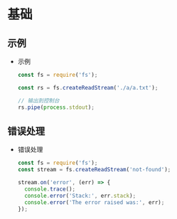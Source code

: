 # 基础

## 示例

+ 示例

    ```js
    const fs = require('fs');

    const rs = fs.createReadStream('./a/a.txt');

    // 输出到控制台
    rs.pipe(process.stdout);
    ```

## 错误处理

+ 错误处理

    ```js
    const fs = require('fs');
    const stream = fs.createReadStream('not-found');

    stream.on('error', (err) => {
      console.trace();
      console.error('Stack:', err.stack);
      console.error('The error raised was:', err);
    });
    ```
